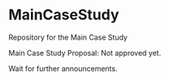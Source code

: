 MainCaseStudy
=============

Repository for the Main Case Study

Main Case Study Proposal: Not approved yet.


Wait for further announcements.
